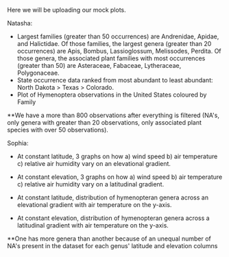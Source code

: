 Here we will be uploading our mock plots.

Natasha:

- Largest families (greater than 50 occurrences) are Andrenidae, Apidae, and Halictidae. Of those families, the largest genera (greater than 20 occurrences) are Apis, Bombus, Lassioglossum, Melissodes, Perdita. Of those genera, the associated plant families with most occurrences (greater than 50) are Asteraceae, Fabaceae, Lytheraceae, Polygonaceae.
- State occurrence data ranked from most abundant to least abundant: North Dakota > Texas > Colorado.
- Plot of Hymenoptera observations in the United States coloured by Family

**We have a more than 800 observations after everything is filtered (NA's, only genera with greater than 20 observations, only associated plant species with over 50 observations). 

Sophia:

- At constant latitude, 3 graphs on how a) wind speed b) air temperature c) relative air humidity vary on an elevational gradient.
- At constant elevation, 3 graphs on how a) wind speed b) air temperature c) relative air humidity vary on a latitudinal gradient.

- At constant latitude, distribution of hymenopteran genera across an elevational gradient with air temperature on the y-axis.
- At constant elevation, distribution of hymenopteran genera across a latitudinal gradient with air temperature on the y-axis.

**One has more genera than another because of an unequal number of NA's present in the dataset for each genus' latitude and elevation columns
